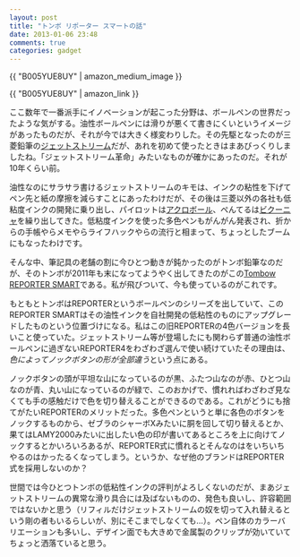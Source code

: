 ```yaml
---
layout: post
title: "トンボ リポーター スマートの話"
date: 2013-01-06 23:48
comments: true
categories: gadget
---
```

{{ "B005YUE8UY" | amazon_medium_image }}

{{ "B005YUE8UY" | amazon_link }}

ここ数年で一番派手にイノベーションが起こった分野は、ボールペンの世界だったような気がする。油性ボールペンには滑りが悪くて書きにくいというイメージがあったものだが、それが今では大きく様変わりした。その先駆となったのが三菱鉛筆の[ジェットストリーム](http://www.mpuni.co.jp/product/category/ball_pen/jetstream/)だが、あれを初めて使ったときはまあびっくりしましたね。「ジェットストリーム革命」みたいなものが確かにあったのだ。それが10年くらい前。

油性なのにサラサラ書けるジェットストリームのキモは、インクの粘性を下げてペン先と紙の摩擦を減らすことにあったわけだが、その後は三菱以外の各社も低粘度インクの開発に乗り出し、パイロットは[アクロボール](http://www.pilot.co.jp/products/pen/ballpen/oil_based/acroball/)、ぺんてるは[ビクーニャ](http://www.pentel.co.jp/product/vicuna/)を繰り出してきた。低粘度インクを使った多色ペンもがんがん発表され、折からの手帳やらメモやらライフハックやらの流行と相まって、ちょっとしたブームにもなったわけです。

そんな中、筆記具の老舗の割に今ひとつ動きが鈍かったのがトンボ鉛筆なのだが、そのトンボが2011年も末になってようやく出してきたのがこの[Tombow REPORTER SMART](http://www.tombow.com/products/reportersmart/)である。私が飛びついて、今も使っているのがこれです。

もともとトンボはREPORTERというボールペンのシリーズを出していて、このREPORTER SMARTはその油性インクを自社開発の低粘性のものにアップグレードしたものという位置づけになる。私はこの旧REPORTERの4色バージョンを長いこと使っていた。ジェットストリーム等が登場したにも関わらず普通の油性ボールペンに過ぎないREPORTER4をわざわざ選んで使い続けていたその理由は、*色によってノックボタンの形が全部違う*という点にある。

ノックボタンの頭が平坦な山になっているのが黒、ふたつ山なのが赤、ひとつ山なのが青、丸い山になっているのが緑で、このおかげで、慣れればわざわざ見なくても手の感触だけで色を切り替えることができるのである。これがどうにも捨てがたいREPORTERのメリットだった。多色ペンというと単に各色のボタンをノックするものから、ゼブラのシャーボXみたいに胴を回して切り替えるとか、果てはLAMY2000みたいに出したい色の印が書いてあるところを上に向けてノックするとかいろいろあるが、REPORTER式に慣れるとそんなのはをいちいちやるのはかったるくなってしまう。というか、なぜ他のブランドはREPORTER式を採用しないのか？

世間では今ひとつトンボの低粘性インクの評判がよろしくないのだが、まあジェットストリームの異常な滑り具合には及ばないものの、発色も良いし、許容範囲ではないかと思う（リフィルだけジェットストリームの奴を切って入れ替えるという剛の者もいるらしいが、別にそこまでしなくても…）。ペン自体のカラーバリエーションも多いし、デザイン面でも大きめで金属製のクリップが効いていてちょっと洒落ていると思う。

